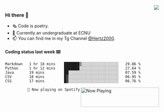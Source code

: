 <img  align="right" src="https://github-readme-stats.vercel.app/api?username=BillChen2K&show_icons=true&count_private=true&hide_title=true">

### Hi there 👋

- 🗞 Code is poetry.
- 🌱 Currently an undergraduate at ECNU
- 📫 You can find me in my Tg Channel [@Hertz2000](https://t.me/Hertz2000).

#### Coding status last week ⌨️

<!--START_SECTION:waka-->
```text
Markdown   1 hr 18 mins    ███████▒░░░░░░░░░░░░░░░░░   29.86 % 
Python     1 hr 12 mins    ███████░░░░░░░░░░░░░░░░░░   27.64 % 
Java       19 mins         ██░░░░░░░░░░░░░░░░░░░░░░░   07.59 % 
CSV        18 mins         █▓░░░░░░░░░░░░░░░░░░░░░░░   06.95 % 
CSS        17 mins         █▓░░░░░░░░░░░░░░░░░░░░░░░   06.76 % 
```
<!--END_SECTION:waka-->


<div>
<a href="https://spotify-now-playing.billchen2k.vercel.app/now-playing?open">
   <img align="right" src="https://spotify-now-playing.billchen2k.vercel.app/now-playing" width="256" height="64" alt="Now Playing">
</a>
</div>

<div>
<p align="right"><code>🎵 Now playing on Spotify</code></p>
</div>

<!--
**BillChen2K/BillChen2K** is a ✨ _special_ ✨ repository because its `README.md` (this file) appears on your GitHub profile.

Here are some ideas to get you started:

- 🔭 I’m currently working on ...
- 🌱 I’m currently learning ...
- 👯 I’m looking to collaborate on ...
- 🤔 I’m looking for help with ...
- 💬 Ask me about ...
- 📫 How to reach me: ...
- 😄 Pronouns: ...
- ⚡ Fun fact: ...
-->

